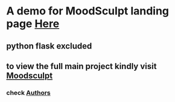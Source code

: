 # A demo for MoodSculpt landing page [Here](https://chahirsaid.github.io/Ms-landing-page-demo/)

## python flask excluded 

## to view the full main project kindly visit [Moodsculpt](https://github.com/ChahirSaid/MoodSculpt)

### check  [Authors](https://github.com/ChahirSaid/MoodSculpt/blob/main/AUTHORS)
